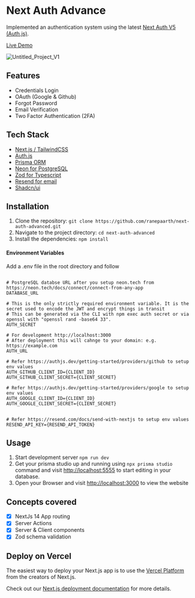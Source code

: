 
# Next Auth Advance

Implemented an authentication system using the latest [Next Auth V5 (Auth.js)]((https://authjs.dev/getting-started/migrating-to-v5)). 

[Live Demo](https://next-auth-advanced-black.vercel.app/)

![Untitled_Project_V1](https://github.com/ranepaarth/next-auth-advanced/assets/130083485/0943188a-1ad0-4562-9095-c5f7a6c0f551)


## Features

- Credentials Login
- OAuth (Google & Github)
- Forgot Password
- Email Verification
- Two Factor Authentication (2FA)



## Tech Stack
- [Next.js / TailwindCSS](https://nextjs.org/docs/getting-started/installation)
- [Auth.js](https://authjs.dev/getting-started/migrating-to-v5)
- [Prisma ORM](https://www.prisma.io/docs/orm/overview/introduction/what-is-prisma)
- [Neon for PostgreSQL](https://neon.tech/docs/connect/connect-from-any-app)
- [Zod for Typescript](https://zod.dev/?id=table-of-contents)
- [Resend for email](https://resend.com/docs/send-with-nextjs) 
- [Shadcn/ui](https://ui.shadcn.com/docs/installation/next)

## Installation
1. Clone the repository: `git clone https://github.com/ranepaarth/next-auth-advanced.git`
2. Navigate to the project directory: `cd next-auth-advanced`
3. Install the dependencies: `npm install`
#### Environment Variables
Add a .env file in the root directory and follow  
```

# PostgreSQL databse URL after you setup neon.tech from https://neon.tech/docs/connect/connect-from-any-app
DATABASE_URL

# This is the only strictly required environment variable. It is the secret used to encode the JWT and encrypt things in transit
# This can be generated via the CLI with npm exec auth secret or via openssl with "openssl rand -base64 33".
AUTH_SECRET

# For development http://localhost:3000
# After deployment this will cahnge to your domain: e.g. https://example.com
AUTH_URL

# Refer https://authjs.dev/getting-started/providers/github to setup env values
AUTH_GITHUB_CLIENT_ID={CLIENT_ID}
AUTH_GITHUB_CLIENT_SECRET={CLIENT_SECRET}

# Refer https://authjs.dev/getting-started/providers/google to setup env values
AUTH_GOOGLE_CLIENT_ID={CLIENT_ID}
AUTH_GOOGLE_CLIENT_SECRET={CLIENT_SECRET}


# Refer https://resend.com/docs/send-with-nextjs to setup env values
RESEND_API_KEY={RESEND_API_TOKEN}

```

## Usage
1. Start development server `npm run dev`
2. Get your prisma studio up and running using `npx prisma studio` command and visit [http://localhost:5555](http://localhost:5555) to start editing in your database. 
3. Open your Browser and visit [http://localhost:3000](http://localhost:300) to view the website

## Concepts covered

- [X]  NextJs 14 App routing
- [X]  Server Actions
- [X]  Server & Client components
- [X]  Zod schema validation

## Deploy on Vercel

The easiest way to deploy your Next.js app is to use the [Vercel Platform](https://vercel.com/new?utm_medium=default-template&filter=next.js&utm_source=create-next-app&utm_campaign=create-next-app-readme) from the creators of Next.js.

Check out our [Next.js deployment documentation](https://nextjs.org/docs/deployment) for more details.